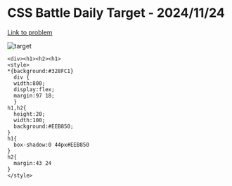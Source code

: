 # CSS Battle Daily Target - 2024/11/24

[Link to problem](https://cssbattle.dev/play/EjcLXrFb5D13grsZK36u)

![target](https://firebasestorage.googleapis.com/v0/b/cssbattleapp.appspot.com/o/user%2Fe6YbeBahWNPT7VpE2rE2p85byxa2%2Ftargets%2Ftarget_meVIFcq.png?alt=media)


```
<div><h1><h2><h1>
<style>
*{background:#328FC1}
  div {
  width:800;
  display:flex;
  margin:97 18;
  }
h1,h2{
  height:20;
  width:100;
  background:#EEB850;
}
h1{
  box-shadow:0 44px#EEB850
}
h2{
  margin:43 24
}
</style>
```
